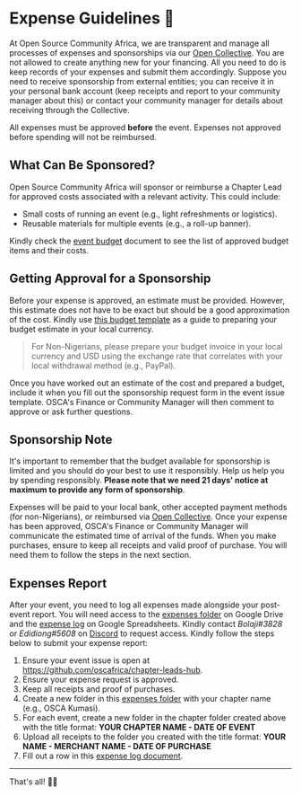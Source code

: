 # Expense Guidelines 🧾

At Open Source Community Africa, we are transparent and manage all processes of expenses and sponsorships via our [Open Collective](https://opencollective.com/osca). You are not allowed to create anything new for your financing. All you need to do is keep records of your expenses and submit them accordingly. Suppose you need to receive sponsorship from external entities; you can receive it in your personal bank account (keep receipts and report to your community manager about this) or contact your community manager for details about receiving through the Collective.

All expenses must be approved **before** the event. Expenses not approved before spending will not be reimbursed.

## What Can Be Sponsored?

Open Source Community Africa will sponsor or reimburse a Chapter Lead for approved costs associated with a relevant activity. This could include:

- Small costs of running an event (e.g., light refreshments or logistics).
- Reusable materials for multiple events (e.g., a roll-up banner).

Kindly check the [event budget](./event-budget.md) document to see the list of approved budget items and their costs.

## Getting Approval for a Sponsorship

Before your expense is approved, an estimate must be provided. However, this estimate does not have to be exact but should be a good approximation of the cost. Kindly use [this budget template](https://bit.ly/3SmTFQa) as a guide to preparing your budget estimate in your local currency.

> For Non-Nigerians, please prepare your budget invoice in your local currency and USD using the exchange rate that correlates with your local withdrawal method (e.g., PayPal).

Once you have worked out an estimate of the cost and prepared a budget, include it when you fill out the sponsorship request form in the event issue template. OSCA's Finance or Community Manager will then comment to approve or ask further questions.

## Sponsorship Note

It's important to remember that the budget available for sponsorship is limited and you should do your best to use it responsibly. Help us help you by spending responsibly. **Please note that we need 21 days' notice at maximum to provide any form of sponsorship**.

Expenses will be paid to your local bank, other accepted payment methods (for non-Nigerians), or reimbursed via [Open Collective](hhttps://opencollective.com/osca/projects/osca-community). Once your expense has been approved, OSCA's Finance or Community Manager will communicate the estimated time of arrival of the funds. When you make purchases, ensure to keep all receipts and valid proof of purchase. You will need them to follow the steps in the next section.

## Expenses Report

After your event, you need to log all expenses made alongside your post-event report. You will need access to the [expenses folder](https://drive.google.com/drive/folders/12nmfXKsLdxx0bDPmIf_xOaylP82aEbZs?usp=sharing) on Google Drive and the [expense log](https://docs.google.com/spreadsheets/d/1OXQcCQ3FDHxbxTb-796xf1yPVuF3ipDP8g7UcbaLmm8/edit?usp=sharing) on Google Spreadsheets. Kindly contact _Bolaji#3828_ or _Edidiong#5608_ on [Discord](https://oscafrica.org/discord) to request access. Kindly follow the steps below to submit your expense report:

1. Ensure your event issue is open at https://github.com/oscafrica/chapter-leads-hub.
2. Ensure your expense request is approved.
3. Keep all receipts and proof of purchases.
4. Create a new folder in this [expenses folder](https://drive.google.com/drive/folders/12nmfXKsLdxx0bDPmIf_xOaylP82aEbZs?usp=sharing) with your chapter name (e.g., OSCA Kumasi).
5. For each event, create a new folder in the chapter folder created above with the title format: **YOUR CHAPTER NAME - DATE OF EVENT**
6. Upload all receipts to the folder you created with the title format: **YOUR NAME - MERCHANT NAME - DATE OF PURCHASE**
7. Fill out a row in this [expense log document](https://docs.google.com/spreadsheets/d/1OXQcCQ3FDHxbxTb-796xf1yPVuF3ipDP8g7UcbaLmm8/edit?usp=sharing).

---

That's all! 👍🏾
